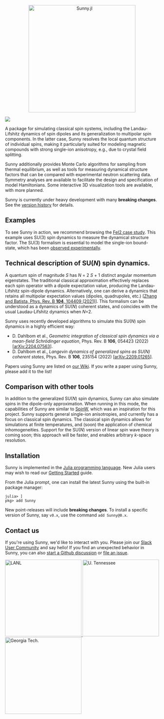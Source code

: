 <div align="center">
    <a href="https://github.com/SunnySuite/Sunny.jl/">
    <img src="https://raw.githubusercontent.com/SunnySuite/Sunny.jl/main/assets/sunny_logo.jpg" alt="Sunny.jl" width="350px">    
    </a>
</div>
<p>

<!-- [![](https://img.shields.io/badge/docs-stable-blue.svg)](https://sunnysuite.github.io/Sunny.jl/stable) -->
[![](https://img.shields.io/badge/docs-dev-blue.svg)](https://sunnysuite.github.io/Sunny.jl/dev)

A package for simulating classical spin systems, including the Landau-Lifshitz dynamics of spin dipoles and its generalization to multipolar spin components. In the latter case, Sunny resolves the local quantum structure of individual spins, making it particularly suited for modeling magnetic compounds with strong single-ion anisotropy, e.g., due to crystal field splitting.

Sunny additionally provides Monte Carlo algorithms for sampling from thermal equilibrium, as well as tools for measuring dynamical structure factors that can be compared with experimental neutron scattering data. Symmetry analyses are available to facilitate the design and specification of model Hamiltonians. Some interactive 3D visualization tools are available, with more planned.

Sunny is currently under heavy development with many **breaking changes**. See the [version history](https://sunnysuite.github.io/Sunny.jl/dev/versions/) for details.

## Examples

To see Sunny in action, we recommend browsing the [FeI2 case study](https://sunnysuite.github.io/Sunny.jl/dev/examples/fei2_tutorial/). This example uses SU(3) spin dynamics to measure the dynamical structure factor. The SU(3) formalism is essential to model the single-ion bound-state, which has been [observed experimentally](https://doi.org/10.1038/s41567-020-01110-1).

## Technical description of SU(_N_) spin dynamics.

A quantum spin of magnitude _S_ has _N_ = 2 _S_ + 1 distinct angular momentum eigenstates. The traditional classical approximation effectively replaces each spin operator with a dipole expectation value, producing the Landau-Lifshitz spin-dipole dynamics. Alternatively, one can derive a dynamics that retains all multipolar expectation values (dipoles, quadrupoles, etc.) [[Zhang and Batista, Phys. Rev. B **104**, 104409 (2021)](https://arxiv.org/abs/2106.14125)]. This formalism can be understood as a dynamics of SU(_N_) coherent states, and coincides with the usual Laudau-Lifshitz dynamics when _N_=2.

Sunny uses recently developed algorithms to simulate this SU(_N_) spin dynamics in a highly efficient way:
* D. Dahlbom et al., _Geometric integration of classical spin dynamics via a mean-field Schrödinger equation_, Phys. Rev. B **106**, 054423 (2022) [[arXiv:2204.07563](https://arxiv.org/abs/2204.07563)].
* D. Dahlbom et al., _Langevin dynamics of generalized spins as SU(N) coherent states_, Phys. Rev. B **106**, 235154 (2022) [[arXiv:2209.01265](https://arxiv.org/abs/2209.01265)].

Papers using Sunny are listed on [our Wiki](https://github.com/SunnySuite/Sunny.jl/wiki/Sunny-literature). If you write a paper using Sunny, please add it to the list!

## Comparison with other tools

In addition to the generalized SU(_N_) spin dynamics, Sunny can also simulate spins in the dipole-only approximation. When running in this mode, the capabilities of Sunny are similar to [SpinW](https://spinw.org/), which was an inspiration for this project. Sunny supports general single-ion anisotropies, and currently has a focus on classical spin dynamics. The classical spin dynamics allows for simulations at finite temperatures, and (soon) the application of chemical inhomogeneities. Support for the SU(_N_) version of linear spin wave theory is coming soon; this approach will be faster, and enables arbitrary _k_-space resolution.

## Installation

Sunny is implemented in the [Julia programming language](https://julialang.org/). New Julia users may wish to read our [Getting Started](GettingStarted.md) guide.

From the Julia prompt, one can install the latest Sunny using the built-in package manager:
```
julia> ]
pkg> add Sunny
```

New point-releases will include **breaking changes**. To install a specific version of Sunny, say `v0.x`, use the command `add Sunny@0.x`.

## Contact us

If you're using Sunny, we'd like to interact with you. Please join our [Slack User Community](https://join.slack.com/t/sunny-users/shared_invite/zt-1otxwwko6-LzPtp7Fazkjx2XEqfgKqtA) and say hello! If you find an unexpected behavior in Sunny, you can also [start a Github discussion](https://github.com/SunnySuite/Sunny.jl/discussions) or [file an issue](https://github.com/SunnySuite/Sunny.jl/issues).


<div>
    <a href="https://www.lanl.gov">
    <img src="https://raw.githubusercontent.com/SunnySuite/Sunny.jl/main/assets/lanl.png" alt="LANL" width="250px">
    </a>
    <a href="https://www.utk.edu">
    <img src="https://raw.githubusercontent.com/SunnySuite/Sunny.jl/main/assets/utk.png" alt="U. Tennessee" width="250px">
    </a>
    <a href="https://www.gatech.edu/">
    <img src="https://raw.githubusercontent.com/SunnySuite/Sunny.jl/main/assets/gatech.png" alt="Georgia Tech." width="250px">
    </a>
</div>

